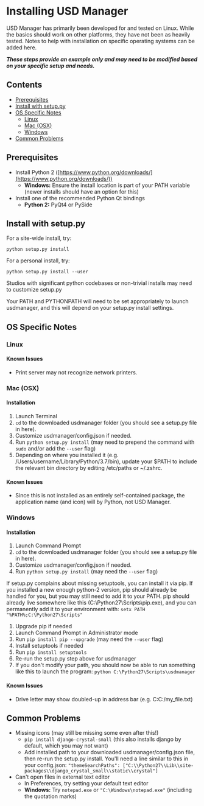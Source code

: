 # Installing USD Manager

USD Manager has primarily been developed for and tested on Linux. While the basics should work on other platforms, they
have not been as heavily tested. Notes to help with installation on specific operating systems can be added here.

**_These steps provide an example only and may need to be modified based on your specific setup and needs._**

## Contents

- [Prerequisites](#prerequisites)
- [Install with setup.py](#install-with-setup-py)
- [OS Specific Notes](#os-specific-notes)
  * [Linux](#linux)
  * [Mac (OSX)](#mac-osx)
  * [Windows](#windows)
- [Common Problems](#common-problems)

## Prerequisites
- Install Python 2 ([https://www.python.org/downloads/](https://www.python.org/downloads/))
  * **Windows:** Ensure the install location is part of your PATH variable (newer installs should have an option for this)
- Install one of the recommended Python Qt bindings
  * **Python 2:** PyQt4 or PySide

## Install with setup.py

For a site-wide install, try:
```
python setup.py install
```

For a personal install, try:
```
python setup.py install --user
```

Studios with significant python codebases or non-trivial installs may need to customize setup.py

Your PATH and PYTHONPATH will need to be set appropriately to launch usdmanager,
and this will depend on your setup.py install settings.

## OS Specific Notes

### Linux

#### Known Issues
- Print server may not recognize network printers.

### Mac (OSX)

#### Installation
1. Launch Terminal
2. ```cd``` to the downloaded usdmanager folder (you should see a setup.py file in here).
3. Customize usdmanager/config.json if needed.
4. Run ```python setup.py install``` (may need to prepend the command with ```sudo``` and/or add the ```--user``` flag)
5. Depending on where you installed it (e.g. /Users/username/Library/Python/3.7/bin), update your $PATH to include the relevant bin directory by editing /etc/paths or ~/.zshrc.

#### Known Issues
- Since this is not installed as an entirely self-contained package, the application name (and icon) will by Python, not USD Manager.

### Windows

#### Installation
1. Launch Command Prompt
2. ```cd``` to the downloaded usdmanager folder (you should see a setup.py file in here).
3. Customize usdmanager/config.json if needed.
4. Run ```python setup.py install``` (may need the ```--user``` flag)

If setup.py complains about missing setuptools, you can install it via pip. If you installed a new enough python-2 version, pip should already be handled for you, but you may still need to add it to your PATH. pip should already live somewhere like this (C:\Python27\Scripts\pip.exe), and you can permanently add it to your environment with: ```setx PATH "%PATH%;C:\Python27\Scripts"```

1. Upgrade pip if needed
 1. Launch Command Prompt in Administrator mode
 2. Run ```pip install pip --upgrade``` (may need the ```--user``` flag)
2. Install setuptools if needed
 1. Run ```pip install setuptools```
3. Re-run the setup.py step above for usdmanager
4. If you don't modify your path, you should now be able to run something like this to launch the program: ```python C:\Python27\Scripts\usdmanager```

#### Known Issues
- Drive letter may show doubled-up in address bar (e.g. C:C:/my_file.txt)

## Common Problems
- Missing icons (may still be missing some even after this!)
  * ```pip install django-crystal-small``` (this also installs django by default, which you may not want)
  * Add installed path to your downloaded usdmanager/config.json file, then re-run the setup.py install. You'll need a line similar to this in your config.json: ```"themeSearchPaths": ["C:\\Python27\\Lib\\site-packages\\django_crystal_small\\static\\crystal"]```
- Can't open files in external text editor
  * In Preferences, try setting your default text editor
  * **Windows:** Try ```notepad.exe``` or ```"C:\Windows\notepad.exe"``` (including the quotation marks)
